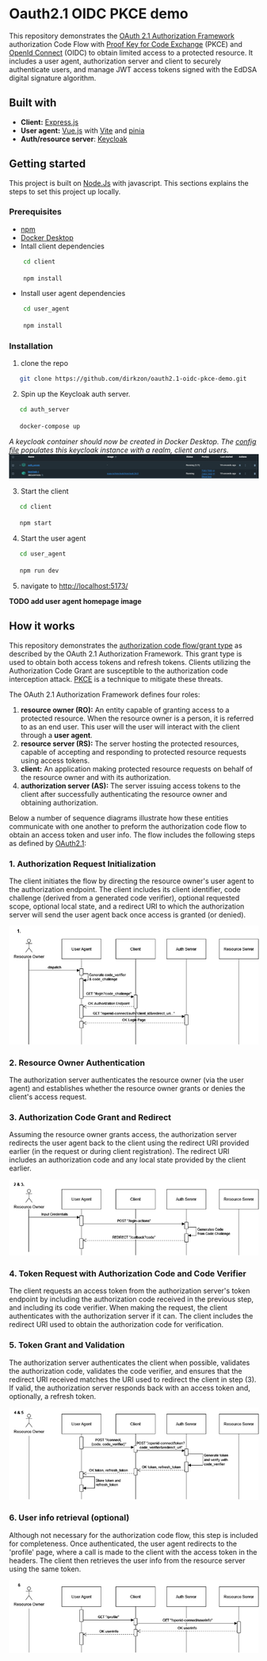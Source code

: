 # Oauth2.1 OIDC PKCE demo

This repository demonstrates the [OAuth 2.1 Authorization Framework](https://datatracker.ietf.org/doc/html/draft-ietf-oauth-v2-1-11) authorization Code Flow with [Proof Key for Code Exchange](https://datatracker.ietf.org/doc/html/rfc7636) (PKCE) and [OpenId Connect](openid.net) (OIDC) to obtain limited access to a protected resource. It includes a user agent, authorization server and client to securely authenticate users, and manage JWT access tokens signed with the EdDSA digital signature algorithm.

## Built with
- **Client:** [Express.js](expressjs.com)
- **User agent:** [Vue.js](vuejs.org) with [Vite](vite.dev) and [pinia](pinia.vuejs.org)
- **Auth/resource server**: [Keycloak](keycloak.org)

## Getting started
This project is built on [Node.Js](nodejs.org) with javascript. This sections explains the steps to set this project up locally.

### Prerequisites
- [npm](npmjs.com)
- [Docker Desktop](docker.com/products/docker-desktop/)
- Intall client dependencies 
```sh
    cd client

    npm install
```
- Install user agent dependencies 
```sh
    cd user_agent

    npm install
```

### Installation
1. clone the repo
```sh
   git clone https://github.com/dirkzon/oauth2.1-oidc-pkce-demo.git
```

2. Spin up the Keycloak auth server.
```sh
   cd auth_server

   docker-compose up
```
_A keycloak container should now be created in Docker Desktop. The [config file](./auth_server/realm-config.json) populates this keycloak instance with a realm, client and users._
!['docker desktop keycloak container'](./examples/keycloak_container.PNG)

3. Start the client
```sh
   cd client

   npm start
```

4. Start the user agent
```sh
   cd user_agent

   npm run dev
```

5. navigate to [http://localhost:5173/](http://localhost:5173/)

**TODO add user agent homepage image**

## How it works
This repository demonstrates the [authorization code flow/grant type](https://datatracker.ietf.org/doc/html/draft-ietf-oauth-v2-1-11#name-authorization-code-grant) as described by the OAuth 2.1 Authorization Framework. 
This grant type is used to obtain both access tokens and refresh tokens. Clients utilizing the Authorization Code Grant are susceptible to the authorization code interception attack. 
[PKCE](https://datatracker.ietf.org/doc/html/rfc7636) is a  technique to mitigate these threats.

The OAuth 2.1 Authorization Framework defines four roles:
1. **resource owner (RO):** An entity capable of granting access to a protected resource. When the resource owner is a person, it is referred to as an end user. This user will the user will interact with the client through a **user agent**.
2. **resource server (RS):** The server hosting the protected resources, capable of accepting and responding to protected resource requests using access tokens.
3. **client:** An application making protected resource requests on behalf of the resource owner and with its authorization.
4. **authorization server (AS):** The server issuing access tokens to the client after successfully authenticating the resource owner and obtaining authorization.

Below a number of sequence diagrams illustrate how these entities communicate with one another to preform the authorization code flow to obtain an access token and user info.
The flow includes the following steps as defined by [OAuth2.1](https://datatracker.ietf.org/doc/html/draft-ietf-oauth-v2-1-11#section-4.1-5):

### 1. Authorization Request Initialization
The client initiates the flow by directing the resource owner's user agent to the authorization endpoint. The client includes its client identifier, code challenge (derived from a generated code verifier), optional requested scope, optional local state, and a redirect URI to which the authorization server will send the user agent back once access is granted (or denied).

![authorization code flow step 1](./examples/AuthFlow_step1.drawio.png)

 ### 2. Resource Owner Authentication
The authorization server authenticates the resource owner (via the user agent) and establishes whether the resource owner grants or denies the client's access request.

### 3. Authorization Code Grant and Redirect
Assuming the resource owner grants access, the authorization server redirects the user agent back to the client using the redirect URI provided earlier (in the request or during client registration). The redirect URI includes an authorization code and any local state provided by the client earlier.

![authorization code flow step 2 & 3](./examples/AuthFlow_step2-3.drawio.png)

 ### 4. Token Request with Authorization Code and Code Verifier
The client requests an access token from the authorization server's token endpoint by including the authorization code received in the previous step, and including its code verifier. When making the request, the client authenticates with the authorization server if it can. The client includes the redirect URI used to obtain the authorization code for verification.

 ### 5. Token Grant and Validation
The authorization server authenticates the client when possible, validates the authorization code, validates the code verifier, and ensures that the redirect URI received matches the URI used to redirect the client in step (3). If valid, the authorization server responds back with an access token and, optionally, a refresh token.

![authorization code flow step 4 & 5](./examples/AuthFlow_step4-5.drawio.png)

### 6. User info retrieval (optional)
Although not necessary for the authorization code flow, this step is included for completeness. Once authenticated, the user agent redirects to the 'profile' page, where a call is made to the client with the access token in the headers. The client then retrieves the user info from the resource server using the same token.

![user info retrieval](/examples/AuthFlow_step6.drawio.png)
